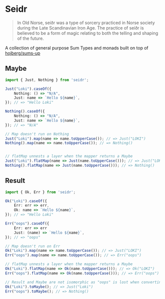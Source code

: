 # Seidr

> In Old Norse, seiðr was a type of sorcery practiced in Norse society during
> the Late Scandinavian Iron Age. The practice of seiðr is believed to be a form
> of magic relating to both the telling and shaping of the future.

A collection of general purpose Sum Types and monads built on top of [hojberg/sums-up](https://github.com/hojberg/sums-up)

## Maybe

```ts
import { Just, Nothing } from 'seidr';

Just("Loki").caseOf({
	Nothing: () => "N/A",
	Just: name => `Hello ${name}`, 	
}); // => "Hello Loki"

Nothing().caseOf({
	Nothing: () => "N/A",
	Just: name => `Hello ${name}`, 	
}); // => "N/A"

// Map doesn't run on Nothing
Just("Loki").map(name => name.toUpperCase()); // => Just("LOKI")
Nothing().map(name => name.toUpperCase()); // => Nothing()


// flatMap unnests a layer when the mapper returns a Maybe
Just("Loki").flatMap(name => Just(name.toUpperCase())); // => Just("LOKI")
Nothing().flatMap(name => Just(name.toUpperCase())); // => Nothing()
```

## Result

```ts
import { Ok, Err } from 'seidr';

Ok("Loki").caseOf({
	Err: err => err,
	Ok: name => `Hello ${name}`, 	
}); // => "Hello Loki"

Err("oops").caseOf({
	Err: err => err
	Just: (name) => `Hello ${name}`, 	
}); // => "oops"

// Map doesn't run on Err
Ok("Loki").map(name => name.toUpperCase()); // => Just("LOKI")
Err("oops").map(name => name.toUpperCase()); // => Err("oops")

// flatMap unnests a layer when the mapper returns a Maybe
Ok("Loki").flatMap(name => Ok(name.toUpperCase())); // => Ok("LOKI")
Err("oops").flatMap(name => Ok(name.toUpperCase())); // => Err("oops")

// Result and Maybe are not isomorphic as "oops" is lost when converting Err to Nothing
Ok("Loki").toMaybe(); // => Just("Loki")
Err("oops").toMaybe(); // => Nothing()
```
